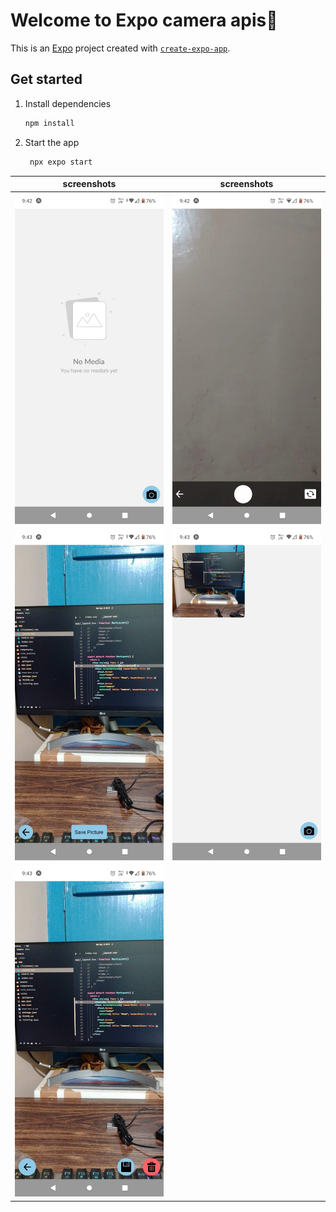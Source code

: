 # Welcome to Expo camera apis👋

This is an [Expo](https://expo.dev) project created with [`create-expo-app`](https://www.npmjs.com/package/create-expo-app).

## Get started

1. Install dependencies

   ```bash
   npm install
   ```

2. Start the app

   ```bash
    npx expo start
   ```

screenshots             |  screenshots
:-------------------------:|:-------------------------:
![banner](https://github.com/pavanKumarKR2000/expo-camera-apis/blob/main/screenshots/WhatsApp%20Image%202025-05-14%20at%209.43.57%20AM%20(1).jpeg) | ![banner](https://github.com/pavanKumarKR2000/expo-camera-apis/blob/main/screenshots/WhatsApp%20Image%202025-05-14%20at%209.43.57%20AM.jpeg) 
![banner](https://github.com/pavanKumarKR2000/expo-camera-apis/blob/main/screenshots/WhatsApp%20Image%202025-05-14%20at%209.43.56%20AM%20(2).jpeg) | ![banner](https://github.com/pavanKumarKR2000/expo-camera-apis/blob/main/screenshots/WhatsApp%20Image%202025-05-14%20at%209.43.56%20AM%20(1).jpeg) 
![banner](https://github.com/pavanKumarKR2000/expo-camera-apis/blob/main/screenshots/WhatsApp%20Image%202025-05-14%20at%209.43.56%20AM.jpeg) |
